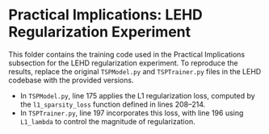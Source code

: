 # Practical Implications: LEHD Regularization Experiment

This folder contains the training code used in the Practical Implications subsection for the LEHD regularization experiment. To reproduce the results, replace the original `TSPModel.py` and `TSPTrainer.py` files in the LEHD codebase with the provided versions.

- In `TSPModel.py`, line 175 applies the L1 regularization loss, computed by the `l1_sparsity_loss` function defined in lines 208–214.
- In `TSPTrainer.py`, line 197 incorporates this loss, with line 196 using `L1_lambda` to control the magnitude of regularization.
